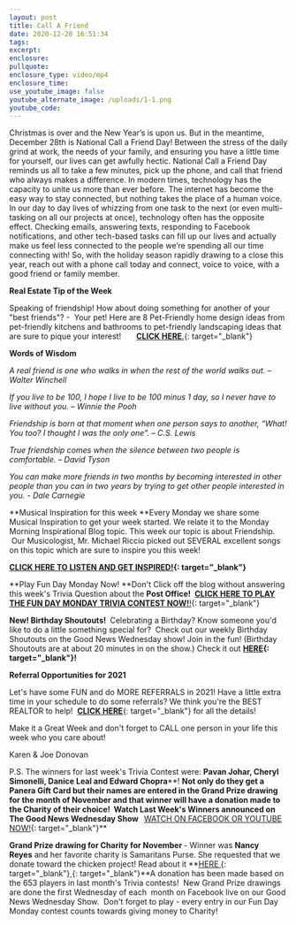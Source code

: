 ```yaml
---
layout: post
title: Call A Friend
date: 2020-12-28 16:51:34
tags:
excerpt:
enclosure:
pullquote:
enclosure_type: video/mp4
enclosure_time:
use_youtube_image: false
youtube_alternate_image: /uploads/1-1.png
youtube_code:
---
```


Christmas is over and the New Year’s is upon us. But in the meantime, December 28th is National Call a Friend Day\! Between the stress of the daily grind at work, the needs of your family, and ensuring you have a little time for yourself, our lives can get awfully hectic. National Call a Friend Day reminds us all to take a few minutes, pick up the phone, and call that friend who always makes a difference. In modern times, technology has the capacity to unite us more than ever before. The internet has become the easy way to stay connected, but nothing takes the place of a human voice. In our day to day lives of whizzing from one task to the next (or even multi-tasking on all our projects at once), technology often has the opposite effect. Checking emails, answering texts, responding to Facebook notifications, and other tech-based tasks can fill up our lives and actually make us feel less connected to the people we’re spending all our time connecting with\! So, with the holiday season rapidly drawing to a close this year, reach out with a phone call today and connect, voice to voice, with a good friend or family member.

**Real Estate Tip of the Week&nbsp;**

Speaking of friendship\! How about doing something for another of your "best friends"? -&nbsp; Your pet\! Here are 8 Pet-Friendly home design ideas from pet-friendly kitchens and bathrooms to pet-friendly landscaping ideas that are sure to pique your interest\!&nbsp; &nbsp; &nbsp; &nbsp;[**CLICK HERE**.](https://t.e2ma.net/click/v9a9ic/zwff20l/rewdfe){: target="_blank"}

**Words of Wisdom**

*A real friend is one who walks in when the rest of the world walks out. – Walter Winchell*

*If you live to be 100, I hope I live to be 100 minus 1 day, so I never have to live without you. – Winnie the Pooh*

*Friendship is born at that moment when one person says to another, “What\! You too? I thought I was the only one”. – C.S. Lewis*

*True friendship comes when the silence between two people is comfortable. – David Tyson*

*You can make more friends in two months by becoming interested in other people than you can in two years by trying to get other people interested in you. - Dale Carnegie*

**Musical Inspiration for this week&nbsp;**Every Monday we share some Musical Inspiration to get your week started. We relate it to the Monday Morning Inspirational Blog topic. This week our topic is about Friendship.&nbsp; &nbsp;Our Musicologist, Mr. Michael Riccio picked out SEVERAL excellent songs on this topic which are sure to inspire you this week\!&nbsp;&nbsp;

**[CLICK HERE TO LISTEN AND GET INSPIRED\!](https://t.e2ma.net/click/v9a9ic/zwff20l/nzxdfe){: target="_blank"}**

**Play Fun Day Monday Now\!&nbsp;**Don't Click off the blog without answering this week's Trivia Question about the&nbsp;**Post Office\!&nbsp;**&nbsp;[**CLICK HERE TO PLAY THE FUN DAY MONDAY TRIVIA CONTEST NOW\!**\!](https://t.e2ma.net/click/v9a9ic/zwff20l/3rydfe){: target="_blank"}

**New\! Birthday Shoutouts\!&nbsp;**&nbsp;Celebrating a Birthday? Know someone you'd like to do a little something special for?&nbsp; Check out our weekly Birthday Shoutouts on the Good News Wednesday show\! Join in the fun\! (Birthday Shoutouts are at about 20 minutes in on the show.) Check it out&nbsp;**[HERE](https://t.e2ma.net/click/v9a9ic/zwff20l/jkzdfe){: target="_blank"}\!**

**Referral Opportunities for 2021**

Let's have some FUN and do MORE REFERRALS in 2021\! Have a little extra time in your schedule to do some referrals? We think you're the BEST REALTOR to help\! &nbsp;[**CLICK HERE**](https://t.e2ma.net/click/v9a9ic/zwff20l/zc0dfe){: target="_blank"}&nbsp;for all the details\!

Make it a Great Week and don't forget to CALL one person in your life this week who you care about\!

Karen & Joe Donovan&nbsp;

P.S. The winners for last week's Trivia Contest were:&nbsp;**Pavan Johar, Cheryl Simonelli, Danice Leal and Edward Chopra****\!&nbsp;**Not only do they get a Panera Gift Card but their names are entered in the Grand Prize drawing for the month of November and that winner will have a donation made to the Charity of their choice\! &nbsp;Watch Last Week's Winners announced on The Good News Wednesday Show &nbsp;&nbsp;**[WATCH ON FACEBOOK OR YOUTUBE NOW\!](https://t.e2ma.net/click/v9a9ic/zwff20l/f50dfe){: target="_blank"}**

**Grand Prize drawing for Charity for November&nbsp;**\- Winner was&nbsp;**Nancy Reyes**&nbsp;and her favorite charity is Samaritans Purse. She requested that we donate toward the chicken project\! Read about it&nbsp;**[HERE&nbsp;](https://t.e2ma.net/click/v9a9ic/zwff20l/vx1dfe){: target="_blank"}[&nbsp;](https://t.e2ma.net/click/v9a9ic/zwff20l/bq2dfe){: target="_blank"}**A donation has been made based on the 653 players in last month's Trivia contests\!&nbsp; New Grand Prize drawings are done the first Wednesday of each&nbsp; month on Facebook live on our Good News Wednesday Show.&nbsp; Don't forget to play - every entry in our Fun Day Monday contest counts towards giving money to Charity\!
